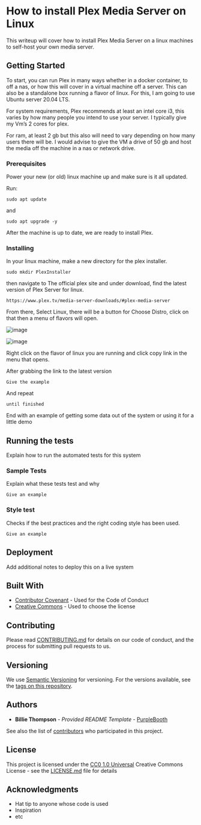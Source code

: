 # How to install Plex Media Server on Linux

This writeup will cover how to install Plex Media Server on a linux machines to self-host your own media server.

## Getting Started

To start, you can run Plex in many ways whether in a docker container, to off a nas, or how this will cover in a virtual machine off a server. This can also be a standalone box running a flavor of linux. For this, I am going to use Ubuntu server 20.04 LTS.

For system requirements, Plex recommends at least an intel core i3, this varies by how many people you intend to use your server. I typically give my Vm’s 2 cores for plex.

For ram, at least 2 gb but this also will need to vary depending on how many users there will be.
I would advise to give the VM a drive of 50 gb and host the media off the machine in a nas or network drive.


### Prerequisites

Power your new (or old) linux machine up and make sure is it all updated.

Run:

    sudo apt update

and

    sudo apt upgrade -y

After the machine is up to date, we are ready to install Plex.

### Installing

In your linux machine, make a new directory for the plex installer.

    sudo mkdir PlexInstaller

then navigate to The official plex site and under download, find the latest version of Plex Server for linux.

    https://www.plex.tv/media-server-downloads/#plex-media-server

From there, Select Linux, there will be a button for Choose Distro, click on that then a menu of flavors will open.

![image](https://user-images.githubusercontent.com/63487881/214430325-499dd4a0-6bcd-4e70-b1d1-c7ea1330c7b4.png)

![image](https://user-images.githubusercontent.com/63487881/214430380-6747df8c-798c-4b11-a119-9ce6f3a90caf.png)

Right click on the flavor of linux you are running and click copy link in the menu that opens.


After grabbing the link to the latest version

    Give the example

And repeat

    until finished

End with an example of getting some data out of the system or using it
for a little demo

## Running the tests

Explain how to run the automated tests for this system

### Sample Tests

Explain what these tests test and why

    Give an example

### Style test

Checks if the best practices and the right coding style has been used.

    Give an example

## Deployment

Add additional notes to deploy this on a live system

## Built With

  - [Contributor Covenant](https://www.contributor-covenant.org/) - Used
    for the Code of Conduct
  - [Creative Commons](https://creativecommons.org/) - Used to choose
    the license

## Contributing

Please read [CONTRIBUTING.md](CONTRIBUTING.md) for details on our code
of conduct, and the process for submitting pull requests to us.

## Versioning

We use [Semantic Versioning](http://semver.org/) for versioning. For the versions
available, see the [tags on this
repository](https://github.com/PurpleBooth/a-good-readme-template/tags).

## Authors

  - **Billie Thompson** - *Provided README Template* -
    [PurpleBooth](https://github.com/PurpleBooth)

See also the list of
[contributors](https://github.com/PurpleBooth/a-good-readme-template/contributors)
who participated in this project.

## License

This project is licensed under the [CC0 1.0 Universal](LICENSE.md)
Creative Commons License - see the [LICENSE.md](LICENSE.md) file for
details

## Acknowledgments

  - Hat tip to anyone whose code is used
  - Inspiration
  - etc
